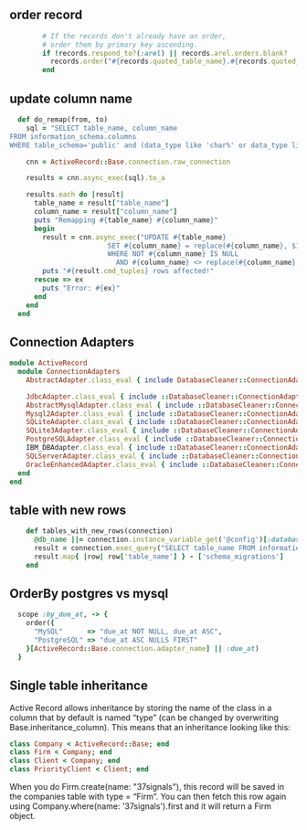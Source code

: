 order record 
---
```ruby
        # If the records don't already have an order,
        # order them by primary key ascending.
        if !records.respond_to?(:arel) || records.arel.orders.blank?
          records.order("#{records.quoted_table_name}.#{records.quoted_primary_key} ASC")
        end
```
update column name
---
```ruby
  def do_remap(from, to)
    sql = "SELECT table_name, column_name
FROM information_schema.columns
WHERE table_schema='public' and (data_type like 'char%' or data_type like 'text%') and is_updatable = 'YES'"

    cnn = ActiveRecord::Base.connection.raw_connection

    results = cnn.async_exec(sql).to_a

    results.each do |result|
      table_name = result["table_name"]
      column_name = result["column_name"]
      puts "Remapping #{table_name} #{column_name}"
      begin
        result = cnn.async_exec("UPDATE #{table_name}
                        SET #{column_name} = replace(#{column_name}, $1, $2)
                        WHERE NOT #{column_name} IS NULL
                          AND #{column_name} <> replace(#{column_name}, $1, $2)", [from, to])
        puts "#{result.cmd_tuples} rows affected!"
      rescue => ex
        puts "Error: #{ex}"
      end
    end
  end
 ```
Connection Adapters
---
```ruby
module ActiveRecord
  module ConnectionAdapters
    AbstractAdapter.class_eval { include DatabaseCleaner::ConnectionAdapters::AbstractDeleteAdapter }

    JdbcAdapter.class_eval { include ::DatabaseCleaner::ConnectionAdapters::GenericDeleteAdapter } if defined?(JdbcAdapter)
    AbstractMysqlAdapter.class_eval { include ::DatabaseCleaner::ConnectionAdapters::GenericDeleteAdapter } if defined?(AbstractMysqlAdapter)
    Mysql2Adapter.class_eval { include ::DatabaseCleaner::ConnectionAdapters::GenericDeleteAdapter } if defined?(Mysql2Adapter)
    SQLiteAdapter.class_eval { include ::DatabaseCleaner::ConnectionAdapters::GenericDeleteAdapter } if defined?(SQLiteAdapter)
    SQLite3Adapter.class_eval { include ::DatabaseCleaner::ConnectionAdapters::GenericDeleteAdapter } if defined?(SQLite3Adapter)
    PostgreSQLAdapter.class_eval { include ::DatabaseCleaner::ConnectionAdapters::GenericDeleteAdapter } if defined?(PostgreSQLAdapter)
    IBM_DBAdapter.class_eval { include ::DatabaseCleaner::ConnectionAdapters::GenericDeleteAdapter } if defined?(IBM_DBAdapter)
    SQLServerAdapter.class_eval { include ::DatabaseCleaner::ConnectionAdapters::GenericDeleteAdapter } if defined?(SQLServerAdapter)
    OracleEnhancedAdapter.class_eval { include ::DatabaseCleaner::ConnectionAdapters::OracleDeleteAdapter } if defined?(OracleEnhancedAdapter)
  end
end
```
table with new rows
---
```ruby
    def tables_with_new_rows(connection)
      @db_name ||= connection.instance_variable_get('@config')[:database]
      result = connection.exec_query("SELECT table_name FROM information_schema.tables WHERE table_schema = '#{@db_name}' AND table_rows > 0")
      result.map{ |row| row['table_name'] } - ['schema_migrations']
    end
```
OrderBy postgres vs mysql
---
```ruby
  scope :by_due_at, -> {
    order({
      "MySQL"      => "due_at NOT NULL, due_at ASC",
      "PostgreSQL" => "due_at ASC NULLS FIRST"
    }[ActiveRecord::Base.connection.adapter_name] || :due_at)
  }
```
Single table inheritance
---
Active Record allows inheritance by storing the name of the class in a column that by default is named “type” (can be changed by overwriting Base.inheritance_column). This means that an inheritance looking like this:
```ruby
class Company < ActiveRecord::Base; end
class Firm < Company; end
class Client < Company; end
class PriorityClient < Client; end
```
When you do Firm.create(name: "37signals"), this record will be saved in the companies table with type = “Firm”. You can then fetch this row again using Company.where(name: '37signals').first and it will return a Firm object.
